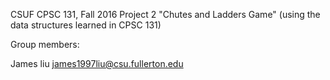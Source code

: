 CSUF CPSC 131, Fall 2016
Project 2
"Chutes and Ladders Game" (using the data structures learned in CPSC 131)

Group members:

James liu james1997liu@csu.fullerton.edu


